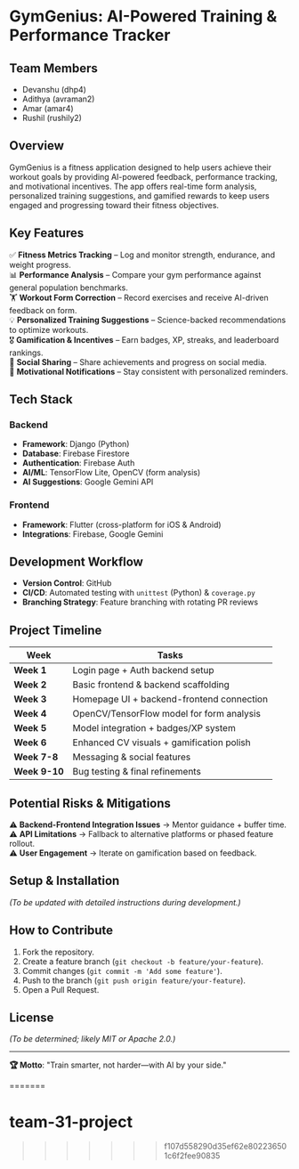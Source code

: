# GymGenius: AI-Powered Training & Performance Tracker  

## Team Members  
- Devanshu (dhp4)  
- Adithya (avraman2)  
- Amar (amar4)  
- Rushil (rushily2)  

## Overview  
GymGenius is a fitness application designed to help users achieve their workout goals by providing AI-powered feedback, performance tracking, and motivational incentives. The app offers real-time form analysis, personalized training suggestions, and gamified rewards to keep users engaged and progressing toward their fitness objectives.  

## Key Features  
✅ **Fitness Metrics Tracking** – Log and monitor strength, endurance, and weight progress.  
📊 **Performance Analysis** – Compare your gym performance against general population benchmarks.  
🏋️ **Workout Form Correction** – Record exercises and receive AI-driven feedback on form.  
💡 **Personalized Training Suggestions** – Science-backed recommendations to optimize workouts.  
🎖️ **Gamification & Incentives** – Earn badges, XP, streaks, and leaderboard rankings.  
📱 **Social Sharing** – Share achievements and progress on social media.  
🔔 **Motivational Notifications** – Stay consistent with personalized reminders.  

## Tech Stack  
### Backend  
- **Framework**: Django (Python)  
- **Database**: Firebase Firestore  
- **Authentication**: Firebase Auth  
- **AI/ML**: TensorFlow Lite, OpenCV (form analysis)  
- **AI Suggestions**: Google Gemini API  

### Frontend  
- **Framework**: Flutter (cross-platform for iOS & Android)  
- **Integrations**: Firebase, Google Gemini  

## Development Workflow  
- **Version Control**: GitHub  
- **CI/CD**: Automated testing with `unittest` (Python) & `coverage.py`  
- **Branching Strategy**: Feature branching with rotating PR reviews  

## Project Timeline  
| Week | Tasks |  
|------|-------|  
| **Week 1** | Login page + Auth backend setup |  
| **Week 2** | Basic frontend & backend scaffolding |  
| **Week 3** | Homepage UI + backend-frontend connection |  
| **Week 4** | OpenCV/TensorFlow model for form analysis |  
| **Week 5** | Model integration + badges/XP system |  
| **Week 6** | Enhanced CV visuals + gamification polish |  
| **Week 7-8** | Messaging & social features |  
| **Week 9-10** | Bug testing & final refinements |  

## Potential Risks & Mitigations  
⚠️ **Backend-Frontend Integration Issues** → Mentor guidance + buffer time.  
⚠️ **API Limitations** → Fallback to alternative platforms or phased feature rollout.  
⚠️ **User Engagement** → Iterate on gamification based on feedback.  

## Setup & Installation  
*(To be updated with detailed instructions during development.)*  

## How to Contribute  
1. Fork the repository.  
2. Create a feature branch (`git checkout -b feature/your-feature`).  
3. Commit changes (`git commit -m 'Add some feature'`).  
4. Push to the branch (`git push origin feature/your-feature`).  
5. Open a Pull Request.  

## License  
*(To be determined; likely MIT or Apache 2.0.)*  

---  
**🏆 Motto**: "Train smarter, not harder—with AI by your side."  


=======
# team-31-project
>>>>>>> f107d558290d35ef62e802236501c6f2fee90835
